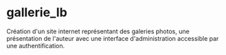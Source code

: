 # gallerie_lb
Création d'un site internet représentant des galeries photos, une présentation de l'auteur avec une interface d'administration accessible par une authentification.
